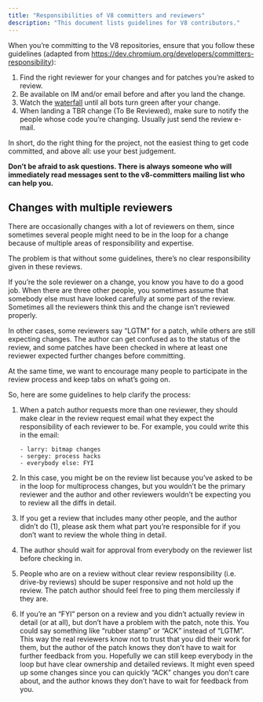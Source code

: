 ```yaml
---
title: "Responsibilities of V8 committers and reviewers"
description: "This document lists guidelines for V8 contributors."
---
```

When you’re committing to the V8 repositories, ensure that you follow these guidelines (adapted from https://dev.chromium.org/developers/committers-responsibility):

1. Find the right reviewer for your changes and for patches you’re asked to review.
1. Be available on IM and/or email before and after you land the change.
1. Watch the [waterfall](https://ci.chromium.org/p/v8/g/main/console) until all bots turn green after your change.
1. When landing a TBR change (To Be Reviewed), make sure to notify the people whose code you’re changing. Usually just send the review e-mail.

In short, do the right thing for the project, not the easiest thing to get code committed, and above all: use your best judgement.

**Don’t be afraid to ask questions. There is always someone who will immediately read messages sent to the v8-committers mailing list who can help you.**

## Changes with multiple reviewers

There are occasionally changes with a lot of reviewers on them, since sometimes several people might need to be in the loop for a change because of multiple areas of responsibility and expertise.

The problem is that without some guidelines, there’s no clear responsibility given in these reviews.

If you’re the sole reviewer on a change, you know you have to do a good job. When there are three other people, you sometimes assume that somebody else must have looked carefully at some part of the review. Sometimes all the reviewers think this and the change isn’t reviewed properly.

In other cases, some reviewers say “LGTM” for a patch, while others are still expecting changes. The author can get confused as to the status of the review, and some patches have been checked in where at least one reviewer expected further changes before committing.

At the same time, we want to encourage many people to participate in the review process and keep tabs on what’s going on.

So, here are some guidelines to help clarify the process:

1. When a patch author requests more than one reviewer, they should make clear in the review request email what they expect the responsibility of each reviewer to be. For example, you could write this in the email:

    ```
    - larry: bitmap changes
    - sergey: process hacks
    - everybody else: FYI
    ```

1. In this case, you might be on the review list because you’ve asked to be in the loop for multiprocess changes, but you wouldn’t be the primary reviewer and the author and other reviewers wouldn’t be expecting you to review all the diffs in detail.
1. If you get a review that includes many other people, and the author didn’t do (1), please ask them what part you’re responsible for if you don’t want to review the whole thing in detail.
1. The author should wait for approval from everybody on the reviewer list before checking in.
1. People who are on a review without clear review responsibility (i.e. drive-by reviews) should be super responsive and not hold up the review. The patch author should feel free to ping them mercilessly if they are.
1. If you’re an “FYI” person on a review and you didn’t actually review in detail (or at all), but don’t have a problem with the patch, note this. You could say something like “rubber stamp” or “ACK” instead of “LGTM”. This way the real reviewers know not to trust that you did their work for them, but the author of the patch knows they don’t have to wait for further feedback from you. Hopefully we can still keep everybody in the loop but have clear ownership and detailed reviews. It might even speed up some changes since you can quickly “ACK” changes you don’t care about, and the author knows they don’t have to wait for feedback from you.
